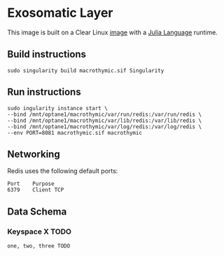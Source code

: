 # Exosomatic Layer

This image is built on a Clear Linux [image](https://hub.docker.com/_/clearlinux/) with a [Julia Language](https://julialang.org/) runtime.

## Build instructions

```
sudo singularity build macrothymic.sif Singularity
```

## Run instructions

```
sudo ingularity instance start \
--bind /mnt/optane1/macrothymic/var/run/redis:/var/run/redis \
--bind /mnt/optane1/macrothymic/var/lib/redis:/var/lib/redis \
--bind /mnt/optane1/macrothymic/var/log/redis:/var/log/redis \
--env PORT=8081 macrothymic.sif macrothymic
```

## Networking

Redis uses the following default ports:
```
Port	Purpose
6379	Client TCP
```

## Data Schema

### Keyspace X TODO
```
one, two, three TODO
```